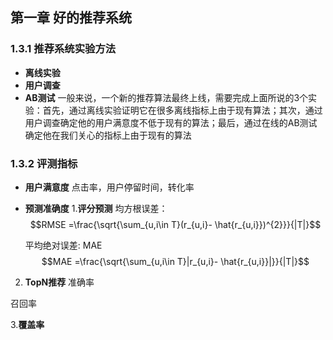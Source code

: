 ## 第一章 好的推荐系统
### 1.3.1 推荐系统实验方法
* **离线实验**
* **用户调查**
* **AB测试**
一般来说，一个新的推荐算法最终上线，需要完成上面所说的3个实验：首先，通过离线实验证明它在很多离线指标上由于现有算法；其次，通过用户调查确定他的用户满意度不低于现有的算法；最后，通过在线的AB测试确定他在我们关心的指标上由于现有的算法

### 1.3.2 评测指标
* **用户满意度**
点击率，用户停留时间，转化率
* **预测准确度**
1.**评分预测**
	均方根误差：
$$RMSE =\frac{\sqrt{\sum_{u,i\in T}(r_{u,i}- \hat{r_{u,i}})^{2}}}{|T|}$$
	
	平均绝对误差: MAE
$$MAE =\frac{\sqrt{\sum_{u,i\in T}|r_{u,i}- \hat{r_{u,i}}|}}{|T|}$$

2. **TopN推荐**
准确率

召回率

3.**覆盖率**




